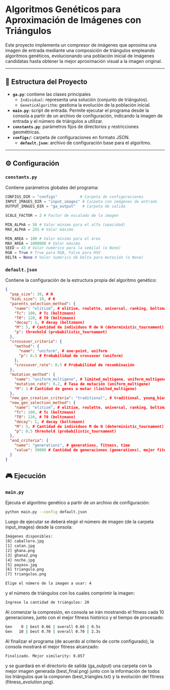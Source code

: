 # Algoritmos Genéticos para Aproximación de Imágenes con Triángulos

Este proyecto implementa un compresor de imágenes que aproxima una imagen de entrada mediante una composición de triángulos empleando algoritmos genéticos, evolucionando una población inicial de imágenes candidatas hasta obtener la mejor aproximación visual a la imagen original.

---

## 🚀 Estructura del Proyecto

- **`ga.py`**: contiene las clases principales
  - `Individual`: representa una solución (conjunto de triángulos).
  - `GeneticAlgorithm`: gestiona la evolución de la población inicial.
- **`main.py`**: script de entrada. Permite ejecutar el programa desde la consola a partir de un archivo de configuración, indicando la imagen de entrada y el número de triángulos a utilizar.
- **`constants.py`**: parámetros fijos de directorios y restricciones geométricas.
- **`configs/`**: carpeta de configuraciones en formato JSON.
  - **`default.json`**: archivo de configuración base para el algoritmo.

---

## ⚙️ Configuración

### `constants.py`
Contiene parámetros globales del programa:

```python
CONFIGS_DIR = "configs"          # Carpeta de configuraciones
INPUT_IMAGES_DIR = "input_images" # Carpeta con imágenes de entrada
OUTPUT_IMAGES_DIR = "ga_output"   # Carpeta de salida

SCALE_FACTOR = 2 # Factor de escalado de la imagen

MIN_ALPHA = 50 # Valor mínimo para el alfa (opacidad)
MAX_ALPHA = 255 # Valor máximo

MIN_AREA = 100 # Valor mínimo para el área
MAX_AREA = 1000000 # Valor máximo
SEED = 43 # Valor numérico para la semilal (o None)
RGB = True # True para RGB, False para HSV
DELTA = None # Valor numérico de Delta para mutación (o None)
```

### `default.json`
Contiene la configuración de la estructura propia del algoritmo genético:
```json
{
  "pop_size": 30, # N
  "kids_size": 10, # K
  "parents_selection_method": {
    "name": "elitism", # elitism, roulette, universal, ranking, boltzmann, determinist_tournament, probabilistic_tournament
    "Tc": 100, # Tc (boltzmann)
    "T0": 120, # T0 (boltzmann)
    "decay": 1, # decay (boltzmann)
    "M": 5, # Cantidad de individuos M de N (deterministic_tournament)
    "p": threshold (probabilistic_tournament)
  },
  "crossover_criteria": {
    "method": {
      "name": "uniform", # one-point, uniform
      "p": 0.5 # Probabilidad de crossover (uniform)
    },
    "crossover_rate": 0.5 # Probabilidad de recombinación
  },
  "mutation_method": {
    "name": "uniform_multigene", # limited_multigene, uniform_multigene, complete
    "mutation_rate": 0.2, # Tasa de mutación (uniform_multigene)
    "M": 1 # Cantidad de genes a mutar (limited_multigene)
  },
  "new_gen_creation_criteria": "traditional", # traditional, young_bias
  "new_gen_selection_method": {
    "name": "elitism", # elitism, roulette, universal, ranking, boltzmann, determinist_tournament, probabilistic_tournament
    "Tc": 100, # Tc (boltzmann)
    "T0": 120, # T0 (boltzmann)
    "decay": 1, # decay (boltzmann)
    "M": 5, # Cantidad de individuos M de N (deterministic_tournament)
    "p": 0.5 threshold (probabilistic_tournament)
  },
  "end_criteria": {
    "name": "generations", # generations, fitness, time
    "value": 30000 # Cantidad de generaciones (generations), mejor fitness (fitness) ó tiempo (time)
  }
}
```
## 🎮 Ejecución

### `main.py`
Ejecuta el algoritmo genético a partir de un archivo de configuración:
```bash
python main.py --config default.json
```
Luego de ejecutar se deberá elegir el número de imagen (de la carpeta input_images) desde la consola:
```bash
Imágenes disponibles:
[0] caballero.jpg
[1] catan.jpg
[2] ghana.png
[3] ghana2.png
[4] noche.jpg
[5] payaso.jpg
[6] triangulo.png
[7] triangulos.png

Elige el número de la imagen a usar: 4
```
y el número de triángulos con los cuales comprimir la imagen:
```bash
Ingrese la cantidad de triángulos: 20
```
Al comenzar la compresión, en consola se irán mostrando el fitness cada 10 generaciones, junto con el mejor fitness histórico y el tiempo de procesado:
```bash
Gen    0 | best 0.66 | overall 0.66 | 0.5s
Gen   10 | best 0.70 | overall 0.70 | 2.3s
```
Al finalizar el programa (de acuerdo al criterio de corte configurado), la consola mostrará el mejor fitness alcanzado:
```bash
Finalizado. Mejor similarity: 0.857
```
y se guardará en el directorio de salida (ga_output) una carpeta con la mejor imagen generada (best_final.png) junto con la información de todos los triángulos que la componen (best_triangles.txt) y la evolución del fitness (fitness_evolution.png).
